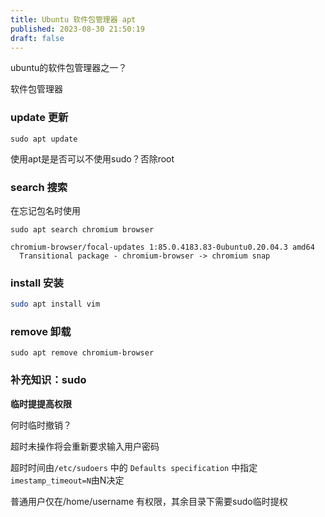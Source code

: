 ```yaml
---
title: Ubuntu 软件包管理器 apt
published: 2023-08-30 21:50:19
draft: false
---
```


ubuntu的软件包管理器之一？

 软件包管理器

### update 更新

```shell
sudo apt update
```

使用apt是是否可以不使用sudo？否除root

### search 搜索

在忘记包名时使用

```shell
sudo apt search chromium browser
```

```shell
chromium-browser/focal-updates 1:85.0.4183.83-0ubuntu0.20.04.3 amd64
  Transitional package - chromium-browser -> chromium snap
```

### install 安装

```bash
sudo apt install vim
```

### remove 卸载

```shell
sudo apt remove chromium-browser
```

### 补充知识：sudo 

**临时提提高权限**

何时临时撤销？  

超时未操作将会重新要求输入用户密码

超时时间由`/etc/sudoers` 中的 `Defaults specification` 中指定`imestamp_timeout=N`由N决定 

普通用户仅在/home/username 有权限，其余目录下需要sudo临时提权

